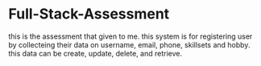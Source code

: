 # Full-Stack-Assessment
this is the assessment that given to me. 
this system is for registering user by collecteing their data on username, email, phone, skillsets and hobby.
this data can be create, update, delete, and retrieve.
